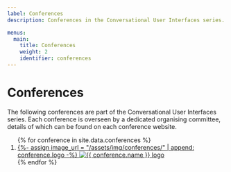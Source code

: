 ```yaml
---
label: Conferences
description: Conferences in the Conversational User Interfaces series.

menus:
  main:
    title: Conferences
    weight: 2
    identifier: conferences
---
```


# Conferences

The following conferences are part of the Conversational User Interfaces series. Each conference is overseen by a dedicated organising committee, details of which can be found on each conference website.

<ol class="d-flex flex-wrap list-unstyled">
  {% for conference in site.data.conferences %}
  <li class="col-lg-4 col-6 p-0 my-2 text-center">
    <a href="{{ conference.url }}" title="{{ conference.description }}" target="_blank">
      {%- assign image_url = "/assets/img/conferences/" | append: conference.logo -%}
      <img src="{{ image_url | relative_url }}?{{ cache }}" class="w-75 scale-hover m-3 rounded shadow" alt="{{ conference.name }} logo">
    </a>
  </li>
  {% endfor %}
</ol>
